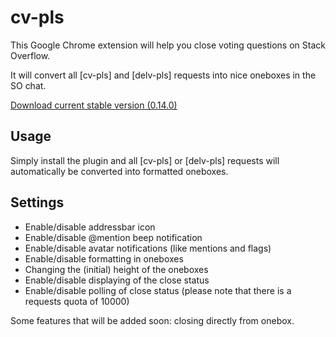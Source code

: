 cv-pls
======

This Google Chrome extension will help you close voting questions on Stack Overflow.

It will convert all [cv-pls] and [delv-pls] requests into nice oneboxes in the SO chat.

[Download current stable version (0.14.0)][1]

Usage
-----

Simply install the plugin and all [cv-pls] or [delv-pls] requests will automatically be converted into formatted oneboxes.

Settings
--------

- Enable/disable addressbar icon
- Enable/disable @mention beep notification
- Enable/disable avatar notifications (like mentions and flags)
- Enable/disable formatting in oneboxes
- Changing the (initial) height of the oneboxes
- Enable/disable displaying of the close status
- Enable/disable polling of close status (please note that there is a requests quota of 10000)

Some features that will be added soon: closing directly from onebox.

[1]:https://github.com/downloads/PeeHaa/cv-pls/cv-pls.0.14.0.crx